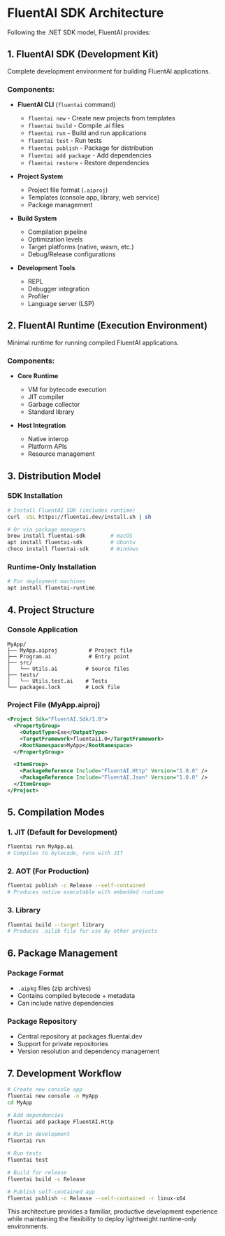 # FluentAI SDK Architecture

Following the .NET SDK model, FluentAI provides:

## 1. FluentAI SDK (Development Kit)
Complete development environment for building FluentAI applications.

### Components:
- **FluentAI CLI** (`fluentai` command)
  - `fluentai new` - Create new projects from templates
  - `fluentai build` - Compile .ai files 
  - `fluentai run` - Build and run applications
  - `fluentai test` - Run tests
  - `fluentai publish` - Package for distribution
  - `fluentai add package` - Add dependencies
  - `fluentai restore` - Restore dependencies

- **Project System**
  - Project file format (`.aiproj`)
  - Templates (console app, library, web service)
  - Package management

- **Build System**
  - Compilation pipeline
  - Optimization levels
  - Target platforms (native, wasm, etc.)
  - Debug/Release configurations

- **Development Tools**
  - REPL
  - Debugger integration
  - Profiler
  - Language server (LSP)

## 2. FluentAI Runtime (Execution Environment)
Minimal runtime for running compiled FluentAI applications.

### Components:
- **Core Runtime**
  - VM for bytecode execution
  - JIT compiler
  - Garbage collector
  - Standard library

- **Host Integration**
  - Native interop
  - Platform APIs
  - Resource management

## 3. Distribution Model

### SDK Installation
```bash
# Install FluentAI SDK (includes runtime)
curl -sSL https://fluentai.dev/install.sh | sh

# Or via package managers
brew install fluentai-sdk        # macOS
apt install fluentai-sdk         # Ubuntu  
choco install fluentai-sdk       # Windows
```

### Runtime-Only Installation
```bash
# For deployment machines
apt install fluentai-runtime
```

## 4. Project Structure

### Console Application
```
MyApp/
├── MyApp.aiproj          # Project file
├── Program.ai            # Entry point
├── src/
│   └── Utils.ai         # Source files
├── tests/
│   └── Utils.test.ai    # Tests
└── packages.lock        # Lock file
```

### Project File (MyApp.aiproj)
```xml
<Project Sdk="FluentAI.Sdk/1.0">
  <PropertyGroup>
    <OutputType>Exe</OutputType>
    <TargetFramework>fluentai1.0</TargetFramework>
    <RootNamespace>MyApp</RootNamespace>
  </PropertyGroup>

  <ItemGroup>
    <PackageReference Include="FluentAI.Http" Version="1.0.0" />
    <PackageReference Include="FluentAI.Json" Version="1.0.0" />
  </ItemGroup>
</Project>
```

## 5. Compilation Modes

### 1. JIT (Default for Development)
```bash
fluentai run MyApp.ai
# Compiles to bytecode, runs with JIT
```

### 2. AOT (For Production)
```bash
fluentai publish -c Release --self-contained
# Produces native executable with embedded runtime
```

### 3. Library
```bash
fluentai build --target library
# Produces .ailib file for use by other projects
```

## 6. Package Management

### Package Format
- `.aipkg` files (zip archives)
- Contains compiled bytecode + metadata
- Can include native dependencies

### Package Repository
- Central repository at packages.fluentai.dev
- Support for private repositories
- Version resolution and dependency management

## 7. Development Workflow

```bash
# Create new console app
fluentai new console -n MyApp
cd MyApp

# Add dependencies
fluentai add package FluentAI.Http

# Run in development
fluentai run

# Run tests
fluentai test

# Build for release
fluentai build -c Release

# Publish self-contained app
fluentai publish -c Release --self-contained -r linux-x64
```

This architecture provides a familiar, productive development experience while maintaining the flexibility to deploy lightweight runtime-only environments.